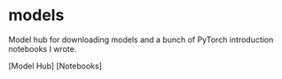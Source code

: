 # models

Model hub for downloading models and a bunch of PyTorch introduction notebooks I wrote.

[Model Hub] [Notebooks]
